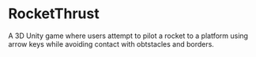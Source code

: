 # RocketThrust
A 3D Unity game where users attempt to pilot a rocket to a platform using arrow keys while avoiding contact with obtstacles and borders. 
